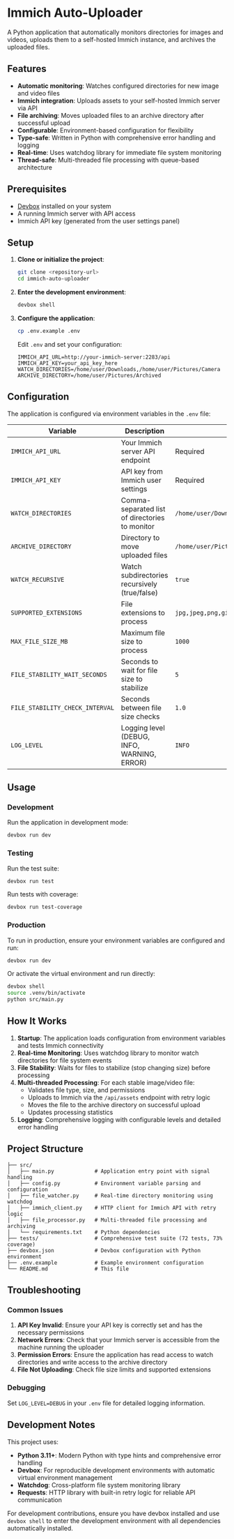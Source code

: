 # Immich Auto-Uploader

A Python application that automatically monitors directories for images and videos, uploads them to a self-hosted Immich instance, and archives the uploaded files.

## Features

- **Automatic monitoring**: Watches configured directories for new image and video files
- **Immich integration**: Uploads assets to your self-hosted Immich server via API
- **File archiving**: Moves uploaded files to an archive directory after successful upload
- **Configurable**: Environment-based configuration for flexibility
- **Type-safe**: Written in Python with comprehensive error handling and logging
- **Real-time**: Uses watchdog library for immediate file system monitoring
- **Thread-safe**: Multi-threaded file processing with queue-based architecture

## Prerequisites

- [Devbox](https://www.jetify.com/devbox) installed on your system
- A running Immich server with API access
- Immich API key (generated from the user settings panel)

## Setup

1. **Clone or initialize the project**:
   ```bash
   git clone <repository-url>
   cd immich-auto-uploader
   ```

2. **Enter the development environment**:
   ```bash
   devbox shell
   ```

3. **Configure the application**:
   ```bash
   cp .env.example .env
   ```
   
   Edit `.env` and set your configuration:
   ```env
   IMMICH_API_URL=http://your-immich-server:2283/api
   IMMICH_API_KEY=your_api_key_here
   WATCH_DIRECTORIES=/home/user/Downloads,/home/user/Pictures/Camera
   ARCHIVE_DIRECTORY=/home/user/Pictures/Archived
   ```

## Configuration

The application is configured via environment variables in the `.env` file:

| Variable | Description | Default |
|----------|-------------|---------|
| `IMMICH_API_URL` | Your Immich server API endpoint | Required |
| `IMMICH_API_KEY` | API key from Immich user settings | Required |
| `WATCH_DIRECTORIES` | Comma-separated list of directories to monitor | `/home/user/Downloads` |
| `ARCHIVE_DIRECTORY` | Directory to move uploaded files | `/home/user/Pictures/Archived` |
| `WATCH_RECURSIVE` | Watch subdirectories recursively (true/false) | `true` |
| `SUPPORTED_EXTENSIONS` | File extensions to process | `jpg,jpeg,png,gif,bmp,tiff,webp,mp4,mov,avi,mkv,wmv,flv,m4v,3gp` |
| `MAX_FILE_SIZE_MB` | Maximum file size to process | `1000` |
| `FILE_STABILITY_WAIT_SECONDS` | Seconds to wait for file size to stabilize | `5` |
| `FILE_STABILITY_CHECK_INTERVAL` | Seconds between file size checks | `1.0` |
| `LOG_LEVEL` | Logging level (DEBUG, INFO, WARNING, ERROR) | `INFO` |

## Usage

### Development

Run the application in development mode:
```bash
devbox run dev
```

### Testing

Run the test suite:
```bash
devbox run test
```

Run tests with coverage:
```bash
devbox run test-coverage
```

### Production

To run in production, ensure your environment variables are configured and run:
```bash
devbox run dev
```

Or activate the virtual environment and run directly:
```bash
devbox shell
source .venv/bin/activate
python src/main.py
```

## How It Works

1. **Startup**: The application loads configuration from environment variables and tests Immich connectivity
2. **Real-time Monitoring**: Uses watchdog library to monitor watch directories for file system events
3. **File Stability**: Waits for files to stabilize (stop changing size) before processing
4. **Multi-threaded Processing**: For each stable image/video file:
   - Validates file type, size, and permissions
   - Uploads to Immich via the `/api/assets` endpoint with retry logic
   - Moves the file to the archive directory on successful upload
   - Updates processing statistics
5. **Logging**: Comprehensive logging with configurable levels and detailed error handling

## Project Structure

```
├── src/
│   ├── main.py             # Application entry point with signal handling
│   ├── config.py           # Environment variable parsing and configuration
│   ├── file_watcher.py     # Real-time directory monitoring using watchdog
│   ├── immich_client.py    # HTTP client for Immich API with retry logic
│   ├── file_processor.py   # Multi-threaded file processing and archiving
│   └── requirements.txt    # Python dependencies
├── tests/                  # Comprehensive test suite (72 tests, 73% coverage)
├── devbox.json             # Devbox configuration with Python environment
├── .env.example            # Example environment configuration
└── README.md               # This file
```

## Troubleshooting

### Common Issues

1. **API Key Invalid**: Ensure your API key is correctly set and has the necessary permissions
2. **Network Errors**: Check that your Immich server is accessible from the machine running the uploader
3. **Permission Errors**: Ensure the application has read access to watch directories and write access to the archive directory
4. **File Not Uploading**: Check file size limits and supported extensions

### Debugging

Set `LOG_LEVEL=DEBUG` in your `.env` file for detailed logging information.

## Development Notes

This project uses:
- **Python 3.11+**: Modern Python with type hints and comprehensive error handling
- **Devbox**: For reproducible development environments with automatic virtual environment management
- **Watchdog**: Cross-platform file system monitoring library
- **Requests**: HTTP library with built-in retry logic for reliable API communication

For development contributions, ensure you have devbox installed and use `devbox shell` to enter the development environment with all dependencies automatically installed.